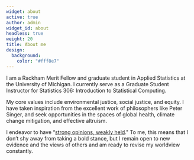 ```yaml
---
widget: about
active: true
author: admin
widget_id: about
headless: true
weight: 20
title: About me
design:
  background:
    color: "#fff8e7"
---
```

I am a Rackham Merit Fellow and graduate student in Applied Statistics at the University of Michigan. I currently serve as a Graduate Student Instructor for Statistics 306: Introduction to Statistical Computing. 

My core values include environmental justice, social justice, and equity. I have taken inspiration from the excellent work of philosophers like Peter Singer, and seek opportunities in the spaces of global health, climate change mitigation, and effective altruism. 

I endeavor to have “[strong opinions, weakly held](**<https://www.saffo.com/02008/07/26/strong-opinions-weakly-held/>**)." To me, this means that I don’t shy away from taking a bold stance, but I remain open to new evidence and the views of others and am ready to revise my worldview constantly.